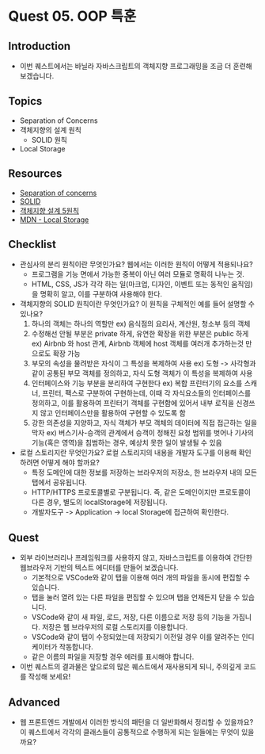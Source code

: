 # Quest 05. OOP 특훈

## Introduction
* 이번 퀘스트에서는 바닐라 자바스크립트의 객체지향 프로그래밍을 조금 더 훈련해 보겠습니다.

## Topics
* Separation of Concerns
* 객체지향의 설계 원칙
  * SOLID 원칙
* Local Storage

## Resources
* [Separation of concerns](https://jonbellah.com/articles/separation-of-concerns/)
* [SOLID](https://en.wikipedia.org/wiki/SOLID)
* [객체지향 설계 5원칙](https://webdoli.tistory.com/210)
* [MDN - Local Storage](https://developer.mozilla.org/ko/docs/Web/API/Window/localStorage)

## Checklist
* 관심사의 분리 원칙이란 무엇인가요? 웹에서는 이러한 원칙이 어떻게 적용되나요?
  - 프로그램을 기능 면에서 가능한 중복이 아닌 여러 모듈로 명확히 나누는 것.
  - HTML, CSS, JS가 각각 하는 일(마크업, 디자인, 이벤트 또는 동적인 움직임)을 명확히 알고, 이를 구분하여 사용해야 한다.
* 객체지향의 SOLID 원칙이란 무엇인가요? 이 원칙을 구체적인 예를 들어 설명할 수 있나요?
  1. 하나의 객체는 하나의 역할만 ex) 음식점의 요리사, 계산원, 청소부 등의 객체
  2. 수정해선 안될 부분은 private 하게, 유연한 확장을 위한 부분은 public 하게 ex) Airbnb 와 host 관계, Airbnb 객체에 host 객체를 여러개 추가하는것 만으로도 확장 가능
  3. 부모의 속성을 물려받은 자식이 그 특성을 복제하여 사용 ex) 도형 -> 사각형과 같이 공통된 부모 객체를 정의하고, 자식 도형 객체가 이 특성을 복제하여 사용
  4. 인터페이스와 기능 부분을 분리하여 구현한다 ex) 복합 프린터기의 요소를 스캐너, 프린터, 팩스로 구분하여 구현하는데, 이때 각 자식요소들의 인터페이스를 정의하고, 이를 활용하여 프린터기 객체를 구현함에 있어서 내부 로직을 신경쓰지 않고 인터페이스만을 활용하여 구현할 수 있도록 함
  5. 강한 의존성을 지양하고, 자식 객체가 부모 객체의 데이터에 직접 접근하는 일을 막자 ex) 버스기사-승객의 관계에서 승객이 정해진 요청 범위를 벗어나 기사의 기능(혹은 영역)을 침범하는 경우, 예상치 못한 일이 발생될 수 있음
* 로컬 스토리지란 무엇인가요? 로컬 스토리지의 내용을 개발자 도구를 이용해 확인하려면 어떻게 해야 할까요?
  - 특정 도메인에 대한 정보를 저장하는 브라우저의 저장소, 한 브라우저 내의 모든 탭에서 공유됩니다.
  - HTTP/HTTPS 프로토콜별로 구분됩니다. 즉, 같은 도메인이지만 프로토콜이 다른 경우, 별도의 localStorage에 저장됩니다.
  - 개발자도구 -> Application -> local Storage에 접근하여 확인한다.

## Quest
* 외부 라이브러리나 프레임워크를 사용하지 않고, 자바스크립트를 이용하여 간단한 웹브라우저 기반의 텍스트 에디터를 만들어 보겠습니다.
  * 기본적으로 VSCode와 같이 탭을 이용해 여러 개의 파일을 동시에 편집할 수 있습니다.
  * 탭을 눌러 열려 있는 다른 파일을 편집할 수 있으며 탭을 언제든지 닫을 수 있습니다.
  * VSCode와 같이 새 파일, 로드, 저장, 다른 이름으로 저장 등의 기능을 가집니다. 저장은 웹 브라우저의 로컬 스토리지를 이용합니다.
  * VSCode와 같이 탭이 수정되었는데 저장되기 이전일 경우 이를 알려주는 인디케이터가 작동합니다.
  * 같은 이름의 파일을 저장할 경우 에러를 표시해야 합니다.
* 이번 퀘스트의 결과물은 앞으로의 많은 퀘스트에서 재사용되게 되니, 주의깊게 코드를 작성해 보세요!

## Advanced
* 웹 프론트엔드 개발에서 이러한 방식의 패턴을 더 일반화해서 정리할 수 있을까요? 이 퀘스트에서 각각의 클래스들이 공통적으로 수행하게 되는 일들에는 무엇이 있을까요?

